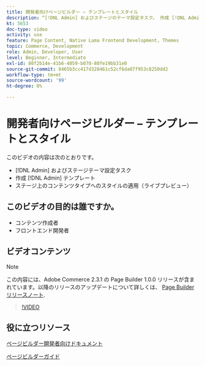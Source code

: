 ```yaml
---
title: 開発者向けページビルダー – テンプレートとスタイル
description: “[!DNL Admin] およびステージのテーマ設定タスク。 作成 [!DNL Admin] テンプレート​。 ステージ（ライブプレビュー）のコンテンツタイプにスタイルを適用できます。
kt: 5653
doc-type: video
activity: use
feature: Page Content, Native Luma Frontend Development, Themes
topic: Commerce, Development
role: Admin, Developer, User
level: Beginner, Intermediate
exl-id: 80f2b14e-41b6-4059-b070-80fe19bb31e0
source-git-commit: 8465b3cc417d328461c52cf6da07f953c8250dd2
workflow-type: tm+mt
source-wordcount: '99'
ht-degree: 0%

---
```


# 開発者向けページビルダー – テンプレートとスタイル

このビデオの内容は次のとおりです。

- [!DNL Admin] およびステージテーマ設定タスク
- 作成 [!DNL Admin] テンプレート&#x200B;
- ステージ上のコンテンツタイプへのスタイルの適用（ライブプレビュー）

## このビデオの目的は誰ですか。

- コンテンツ作成者
- フロントエンド開発者

## ビデオコンテンツ

>[!NOTE]
>
>この内容には、Adobe Commerce 2.3.1 の Page Builder 1.0.0 リリースが含まれています。以降のリリースのアップデートについて詳しくは、 [Page Builder リリースノート](https://experienceleague.adobe.com/docs/commerce-admin/page-builder/release-notes.html).

>[!VIDEO](https://video.tv.adobe.com/v/35712?quality=12&learn=on)

## 役に立つリソース

[ページビルダー開発者向けドキュメント](https://developer.adobe.com/commerce/frontend-core/page-builder/)

[ページビルダーガイド](https://experienceleague.adobe.com/docs/commerce-admin/page-builder/introduction.html)
